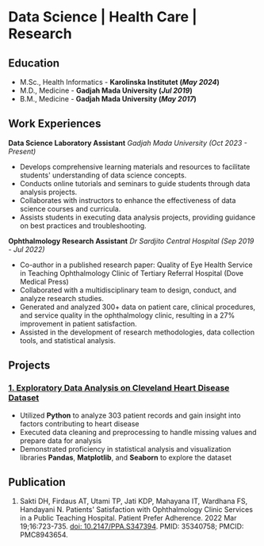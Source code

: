 # Data Science | Health Care | Research

## Education
- M.Sc., Health Informatics - **Karolinska Institutet (_May 2024_)**
- M.D., Medicine - **Gadjah Mada University (_Jul 2019_)**
- B.M., Medicine - **Gadjah Mada University (_May 2017_)**

## Work Experiences
**Data Science Laboratory Assistant**
_Gadjah Mada University (Oct 2023 - Present)_
- Develops comprehensive learning materials and resources to facilitate students' understanding of data science concepts.
- Conducts online tutorials and seminars to guide students through data analysis projects.
- Collaborates with instructors to enhance the effectiveness of data science courses and curricula.
- Assists students in executing data analysis projects, providing guidance on best practices and troubleshooting.
  
**Ophthalmology Research Assistant**
*Dr Sardjito Central Hospital (Sep 2019 - Jul 2022)*
- Co-author in a published research paper: Quality of Eye Health Service in Teaching Ophthalmology Clinic of Tertiary Referral Hospital (Dove Medical Press)
- Collaborated with a multidisciplinary team to design, conduct, and analyze research studies.
- Generated and analyzed 300+ data on patient care, clinical procedures, and service quality in the ophthalmology clinic, resulting in a 27% improvement in patient satisfaction.
- Assisted in the development of research methodologies, data collection tools, and statistical analysis.

## Projects
### [1. Exploratory Data Analysis on Cleveland Heart Disease Dataset](https://github.com/aufartirta/EDA-Cleveland-Heart-Disease)
- Utilized **Python** to analyze 303 patient records and gain insight into factors contributing to heart disease
- Executed data cleaning and preprocessing to handle missing values and prepare data for analysis
- Demonstrated proficiency in statistical analysis and visualization libraries **Pandas**, **Matplotlib**, and **Seaborn** to explore the dataset

## Publication
1. Sakti DH, Firdaus AT, Utami TP, Jati KDP, Mahayana IT, Wardhana FS, Handayani N. Patients' Satisfaction with Ophthalmology Clinic Services in a Public Teaching Hospital. Patient Prefer Adherence. 2022 Mar 19;16:723-735. [doi: 10.2147/PPA.S347394](https://pubmed.ncbi.nlm.nih.gov/35340758/). PMID: 35340758; PMCID: PMC8943654.

